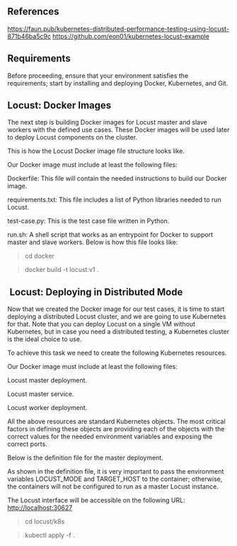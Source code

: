 ## References

<https://faun.pub/kubernetes-distributed-performance-testing-using-locust-871b46ba5c9c>
<https://github.com/eon01/kubernetes-locust-example>

## Requirements

Before proceeding, ensure that your environment satisfies the requirements; start by installing and deploying Docker, Kubernetes, and Git.

## Locust: Docker Images

The next step is building Docker images for Locust master and slave workers with the defined use cases. These Docker images will be used later to deploy Locust components on the cluster.

This is how the Locust Docker image file structure looks like.

Our Docker image must include at least the following files:

Dockerfile: This file will contain the needed instructions to build our Docker image.

requirements.txt: This file includes a list of Python libraries needed to run Locust.

test-case.py: This is the test case file written in Python.

run.sh: A shell script that works as an entrypoint for Docker to support master and slave workers. Below is how this file looks like:

> cd docker

> docker build -t locust:v1 .

##  Locust: Deploying in Distributed Mode

Now that we created the Docker image for our test cases, it is time to start deploying a distributed Locust cluster, and we are going to use Kubernetes for that. Note that you can deploy Locust on a single VM without Kubernetes, but in case you need a distributed testing, a Kubernetes cluster is the ideal choice to use.

To achieve this task we need to create the following Kubernetes resources.

Our Docker image must include at least the following files:

Locust master deployment.

Locust master service.

Locust worker deployment.

All the above resources are standard Kubernetes objects. The most critical factors in defining these objects are providing each of the objects with the correct values for the needed environment variables and exposing the correct ports.

Below is the definition file for the master deployment.

As shown in the definition file, it is very important to pass the environment variables LOCUST_MODE and TARGET_HOST to the container; otherwise, the containers will not be configured to run as a master Locust instance.

The Locust interface will be accessible on the following URL: <http://localhost:30627>

> cd locust/k8s

> kubectl apply -f .
